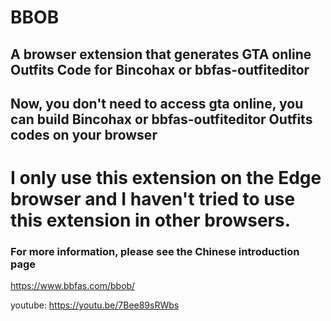 # BBOB
## A browser extension that generates GTA online Outfits Code for Bincohax or bbfas-outfiteditor
## Now, you don't need to access gta online, you can build Bincohax or bbfas-outfiteditor Outfits codes on your browser
# I only use this extension on the Edge browser and I haven't tried to use this extension in other browsers.

###  For more information, please see the Chinese introduction page
https://www.bbfas.com/bbob/

youtube: https://youtu.be/7Bee89sRWbs
